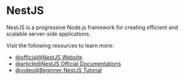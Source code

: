 # NestJS

NestJS is a progressive Node.js framework for creating efficient and scalable server-side applications.

Visit the following resources to learn more:

- [@official@NestJS Website](https://nestjs.com)
- [@article@NestJS Official Documentations](https://docs.nestjs.com)
- [@video@Beginner NestJS Tutorial](https://www.youtube.com/watch?v=GHTA143_b-s)
